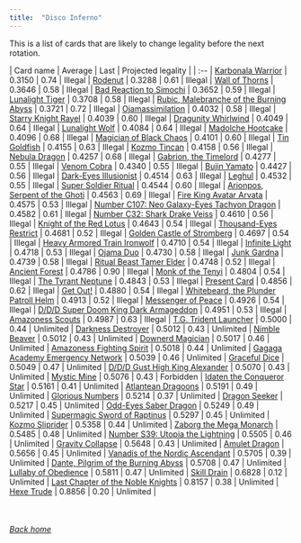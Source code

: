 ```yaml
---
title:  "Disco Inferno"
---
```


This is a list of cards that are likely to change legality before the next rotation.

| Card name | Average | Last | Projected legality |
| :-- |
[Karbonala Warrior](https://db.ygoprodeck.com/card/?search=Karbonala%20Warrior) | 0.3150 | 0.74 | Illegal |
[Rodenut](https://db.ygoprodeck.com/card/?search=Rodenut) | 0.3288 | 0.61 | Illegal |
[Wall of Thorns](https://db.ygoprodeck.com/card/?search=Wall%20of%20Thorns) | 0.3646 | 0.58 | Illegal |
[Bad Reaction to Simochi](https://db.ygoprodeck.com/card/?search=Bad%20Reaction%20to%20Simochi) | 0.3652 | 0.59 | Illegal |
[Lunalight Tiger](https://db.ygoprodeck.com/card/?search=Lunalight%20Tiger) | 0.3708 | 0.58 | Illegal |
[Rubic, Malebranche of the Burning Abyss](https://db.ygoprodeck.com/card/?search=Rubic,%20Malebranche%20of%20the%20Burning%20Abyss) | 0.3721 | 0.72 | Illegal |
[Ojamassimilation](https://db.ygoprodeck.com/card/?search=Ojamassimilation) | 0.4032 | 0.58 | Illegal |
[Starry Knight Rayel](https://db.ygoprodeck.com/card/?search=Starry%20Knight%20Rayel) | 0.4039 | 0.60 | Illegal |
[Dragunity Whirlwind](https://db.ygoprodeck.com/card/?search=Dragunity%20Whirlwind) | 0.4049 | 0.64 | Illegal |
[Lunalight Wolf](https://db.ygoprodeck.com/card/?search=Lunalight%20Wolf) | 0.4084 | 0.64 | Illegal |
[Madolche Hootcake](https://db.ygoprodeck.com/card/?search=Madolche%20Hootcake) | 0.4096 | 0.68 | Illegal |
[Magician of Black Chaos](https://db.ygoprodeck.com/card/?search=Magician%20of%20Black%20Chaos) | 0.4101 | 0.60 | Illegal |
[Tin Goldfish](https://db.ygoprodeck.com/card/?search=Tin%20Goldfish) | 0.4155 | 0.63 | Illegal |
[Kozmo Tincan](https://db.ygoprodeck.com/card/?search=Kozmo%20Tincan) | 0.4158 | 0.56 | Illegal |
[Nebula Dragon](https://db.ygoprodeck.com/card/?search=Nebula%20Dragon) | 0.4257 | 0.68 | Illegal |
[Gabrion, the Timelord](https://db.ygoprodeck.com/card/?search=Gabrion,%20the%20Timelord) | 0.4277 | 0.55 | Illegal |
[Venom Cobra](https://db.ygoprodeck.com/card/?search=Venom%20Cobra) | 0.4340 | 0.55 | Illegal |
[Bujin Yamato](https://db.ygoprodeck.com/card/?search=Bujin%20Yamato) | 0.4427 | 0.56 | Illegal |
[Dark-Eyes Illusionist](https://db.ygoprodeck.com/card/?search=Dark-Eyes%20Illusionist) | 0.4514 | 0.63 | Illegal |
[Leghul](https://db.ygoprodeck.com/card/?search=Leghul) | 0.4532 | 0.55 | Illegal |
[Super Soldier Ritual](https://db.ygoprodeck.com/card/?search=Super%20Soldier%20Ritual) | 0.4544 | 0.60 | Illegal |
[Arionpos, Serpent of the Ghoti](https://db.ygoprodeck.com/card/?search=Arionpos,%20Serpent%20of%20the%20Ghoti) | 0.4563 | 0.69 | Illegal |
[Fire King Avatar Arvata](https://db.ygoprodeck.com/card/?search=Fire%20King%20Avatar%20Arvata) | 0.4575 | 0.53 | Illegal |
[Number C107: Neo Galaxy-Eyes Tachyon Dragon](https://db.ygoprodeck.com/card/?search=Number%20C107:%20Neo%20Galaxy-Eyes%20Tachyon%20Dragon) | 0.4582 | 0.61 | Illegal |
[Number C32: Shark Drake Veiss](https://db.ygoprodeck.com/card/?search=Number%20C32:%20Shark%20Drake%20Veiss) | 0.4610 | 0.56 | Illegal |
[Knight of the Red Lotus](https://db.ygoprodeck.com/card/?search=Knight%20of%20the%20Red%20Lotus) | 0.4643 | 0.54 | Illegal |
[Thousand-Eyes Restrict](https://db.ygoprodeck.com/card/?search=Thousand-Eyes%20Restrict) | 0.4681 | 0.52 | Illegal |
[Golden Castle of Stromberg](https://db.ygoprodeck.com/card/?search=Golden%20Castle%20of%20Stromberg) | 0.4697 | 0.54 | Illegal |
[Heavy Armored Train Ironwolf](https://db.ygoprodeck.com/card/?search=Heavy%20Armored%20Train%20Ironwolf) | 0.4710 | 0.54 | Illegal |
[Infinite Light](https://db.ygoprodeck.com/card/?search=Infinite%20Light) | 0.4718 | 0.53 | Illegal |
[Ojama Duo](https://db.ygoprodeck.com/card/?search=Ojama%20Duo) | 0.4730 | 0.58 | Illegal |
[Junk Gardna](https://db.ygoprodeck.com/card/?search=Junk%20Gardna) | 0.4739 | 0.58 | Illegal |
[Ritual Beast Tamer Elder](https://db.ygoprodeck.com/card/?search=Ritual%20Beast%20Tamer%20Elder) | 0.4748 | 0.52 | Illegal |
[Ancient Forest](https://db.ygoprodeck.com/card/?search=Ancient%20Forest) | 0.4786 | 0.90 | Illegal |
[Monk of the Tenyi](https://db.ygoprodeck.com/card/?search=Monk%20of%20the%20Tenyi) | 0.4804 | 0.54 | Illegal |
[The Tyrant Neptune](https://db.ygoprodeck.com/card/?search=The%20Tyrant%20Neptune) | 0.4843 | 0.53 | Illegal |
[Present Card](https://db.ygoprodeck.com/card/?search=Present%20Card) | 0.4856 | 0.62 | Illegal |
[Get Out!](https://db.ygoprodeck.com/card/?search=Get%20Out!) | 0.4880 | 0.54 | Illegal |
[Whitebeard, the Plunder Patroll Helm](https://db.ygoprodeck.com/card/?search=Whitebeard,%20the%20Plunder%20Patroll%20Helm) | 0.4913 | 0.52 | Illegal |
[Messenger of Peace](https://db.ygoprodeck.com/card/?search=Messenger%20of%20Peace) | 0.4926 | 0.54 | Illegal |
[D/D/D Super Doom King Dark Armageddon](https://db.ygoprodeck.com/card/?search=D/D/D%20Super%20Doom%20King%20Dark%20Armageddon) | 0.4951 | 0.53 | Illegal |
[Amazoness Scouts](https://db.ygoprodeck.com/card/?search=Amazoness%20Scouts) | 0.4987 | 0.63 | Illegal |
[T.G. Trident Launcher](https://db.ygoprodeck.com/card/?search=T.G.%20Trident%20Launcher) | 0.5000 | 0.44 | Unlimited |
[Darkness Destroyer](https://db.ygoprodeck.com/card/?search=Darkness%20Destroyer) | 0.5012 | 0.43 | Unlimited |
[Nimble Beaver](https://db.ygoprodeck.com/card/?search=Nimble%20Beaver) | 0.5012 | 0.43 | Unlimited |
[Downerd Magician](https://db.ygoprodeck.com/card/?search=Downerd%20Magician) | 0.5017 | 0.46 | Unlimited |
[Amazoness Fighting Spirit](https://db.ygoprodeck.com/card/?search=Amazoness%20Fighting%20Spirit) | 0.5018 | 0.44 | Unlimited |
[Gagaga Academy Emergency Network](https://db.ygoprodeck.com/card/?search=Gagaga%20Academy%20Emergency%20Network) | 0.5039 | 0.46 | Unlimited |
[Graceful Dice](https://db.ygoprodeck.com/card/?search=Graceful%20Dice) | 0.5049 | 0.47 | Unlimited |
[D/D/D Gust High King Alexander](https://db.ygoprodeck.com/card/?search=D/D/D%20Gust%20High%20King%20Alexander) | 0.5070 | 0.43 | Unlimited |
[Mystic Mine](https://db.ygoprodeck.com/card/?search=Mystic%20Mine) | 0.5076 | 0.43 | Forbidden |
[Idaten the Conqueror Star](https://db.ygoprodeck.com/card/?search=Idaten%20the%20Conqueror%20Star) | 0.5161 | 0.41 | Unlimited |
[Atlantean Dragoons](https://db.ygoprodeck.com/card/?search=Atlantean%20Dragoons) | 0.5191 | 0.49 | Unlimited |
[Glorious Numbers](https://db.ygoprodeck.com/card/?search=Glorious%20Numbers) | 0.5214 | 0.37 | Unlimited |
[Dragon Seeker](https://db.ygoprodeck.com/card/?search=Dragon%20Seeker) | 0.5217 | 0.45 | Unlimited |
[Odd-Eyes Saber Dragon](https://db.ygoprodeck.com/card/?search=Odd-Eyes%20Saber%20Dragon) | 0.5249 | 0.49 | Unlimited |
[Supermagic Sword of Raptinus](https://db.ygoprodeck.com/card/?search=Supermagic%20Sword%20of%20Raptinus) | 0.5297 | 0.45 | Unlimited |
[Kozmo Sliprider](https://db.ygoprodeck.com/card/?search=Kozmo%20Sliprider) | 0.5358 | 0.44 | Unlimited |
[Zaborg the Mega Monarch](https://db.ygoprodeck.com/card/?search=Zaborg%20the%20Mega%20Monarch) | 0.5485 | 0.48 | Unlimited |
[Number S39: Utopia the Lightning](https://db.ygoprodeck.com/card/?search=Number%20S39:%20Utopia%20the%20Lightning) | 0.5505 | 0.46 | Unlimited |
[Gravity Collapse](https://db.ygoprodeck.com/card/?search=Gravity%20Collapse) | 0.5648 | 0.43 | Unlimited |
[Amulet Dragon](https://db.ygoprodeck.com/card/?search=Amulet%20Dragon) | 0.5656 | 0.45 | Unlimited |
[Vanadis of the Nordic Ascendant](https://db.ygoprodeck.com/card/?search=Vanadis%20of%20the%20Nordic%20Ascendant) | 0.5705 | 0.39 | Unlimited |
[Dante, Pilgrim of the Burning Abyss](https://db.ygoprodeck.com/card/?search=Dante,%20Pilgrim%20of%20the%20Burning%20Abyss) | 0.5708 | 0.47 | Unlimited |
[Lullaby of Obedience](https://db.ygoprodeck.com/card/?search=Lullaby%20of%20Obedience) | 0.5811 | 0.47 | Unlimited |
[Skill Drain](https://db.ygoprodeck.com/card/?search=Skill%20Drain) | 0.6828 | 0.12 | Unlimited |
[Last Chapter of the Noble Knights](https://db.ygoprodeck.com/card/?search=Last%20Chapter%20of%20the%20Noble%20Knights) | 0.8157 | 0.38 | Unlimited |
[Hexe Trude](https://db.ygoprodeck.com/card/?search=Hexe%20Trude) | 0.8856 | 0.20 | Unlimited |

<br>

###### [Back home](index)